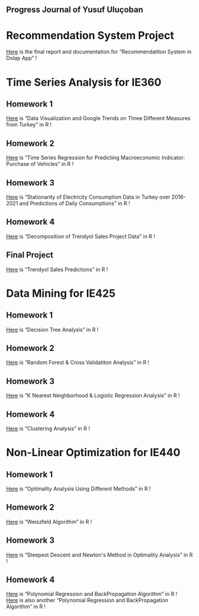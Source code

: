 ## Progress Journal of Yusuf Uluçoban 

# Recommendation System Project 

[Here](files/FinalReport.pdf) is the final report and documentation for “Recommendatiton System in Dolap App” !

# Time Series Analysis for IE360

## Homework 1

[Here](files/hw1.html) is “Data Visualization and Google Trends on Three Different Measures from Turkey” in R !


## Homework 2

[Here](files/Homework2.html) is “Time Series Regression for Predicting Macroeconomic Indicator: Purchase of Vehicles” in R !


## Homework 3

[Here](files/Homework3.html) is “Stationarity of Electricity Consumption Data in Turkey over 2016-2021 and Predictions of Daily Consumptions” in R !


## Homework 4

[Here](files/Homework_4_5.html) is “Decomposition of Trendyol Sales Project Data” in R !


## Final Project

[Here](files/Project_Report.html) is “Trendyol Sales Predictions” in R !




# Data Mining for IE425

## Homework 1

[Here](files/425hw1.html) is “Decision Tree Analysis” in R !


## Homework 2

[Here](files/IE425-HW2.html) is “Random Forest & Cross Validatiton Analysis” in R !


## Homework 3

[Here](files/IE425-HW3.html) is “K Nearest Neighborhood & Logistic Regression Analysis” in R !


## Homework 4

[Here](files/IE425-HW4-v2.html) is “Clustering Analysis” in R !



# Non-Linear Optimization for IE440

## Homework 1

[Here](files/IE440-hw1.html) is “Optimality Analysis Using Different Methods” in R !


## Homework 2

[Here](files/Group13-HW2.html) is “Weiszfeld Algorithm” in R !


## Homework 3

[Here](files/Group13-HW3.html) is “Steepest Descent and Newton's Method in Optimality Analysis” in R !


## Homework 4

[Here](files/Group13-HW6.html) is “Polynomial Regression and BackPropagation Algorithm” in R !  
[Here](files/FinalQ1.html) is also another “Polynomial Regression and BackPropagation Algorithm” in R !